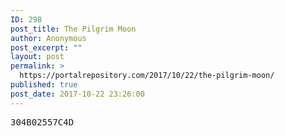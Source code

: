 ```yaml
---
ID: 298
post_title: The Pilgrim Moon
author: Anonymous
post_excerpt: ""
layout: post
permalink: >
  https://portalrepository.com/2017/10/22/the-pilgrim-moon/
published: true
post_date: 2017-10-22 23:26:00
---
```

<pre>304B02557C4D</pre>